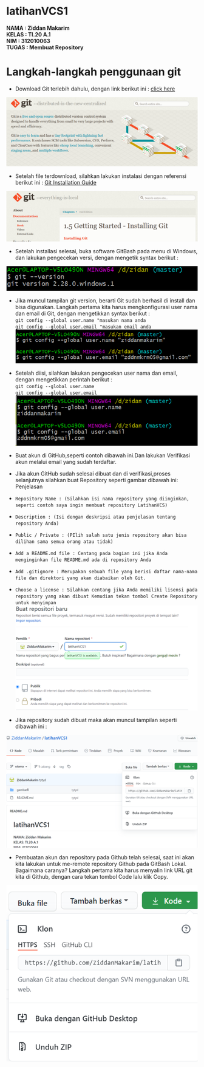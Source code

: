 # latihanVCS1

**NAMA : Ziddan Makarim** <br>
**KELAS : TI.20 A.1** <br>
**NIM : 312010063** <br>
**TUGAS : Membuat Repository** <br>

# Langkah-langkah penggunaan git
* Download Git terlebih dahulu, dengan link berikut ini : [click here](https://git-scm.com) <br>

![git-scm](gambarR/GitScm.png) <br>

* Setelah file terdownload, silahkan lakukan instalasi dengan referensi berikut ini : [Git Installation Guide](https://git-scm.com/book/en/v2/Getting-Started-Installing-Git)

![installing](gambarR/installing.png)

* Setelah installasi selesai, buka software GitBash pada menu di Windows, dan lakukan pengecekan versi, dengan mengetik syntax berikut :

![Version](gambarR/version.png)

* Jika muncul tampilan git version, berarti Git sudah berhasil di install dan bisa digunakan. Langkah pertama kita harus mengkonfigurasi user nama dan email di Git, dengan mengetikkan syntax berikut : <br>
`git config --global user.name "masukan nama anda` <br>
`git config --global user.email "masukan email anda`
![user](gambarR/user.png)

* Setelah diisi, silahkan lakukan pengecekan user nama dan email, dengan mengetikkan perintah berikut : <br>
`git config --global user.name` <br>
`git config --global user.email`
![name](gambarR/name.png)

* Buat akun di GitHub,seperti contoh dibawah ini.Dan lakukan Verifikasi akun melalui email yang sudah terdaftar.

* Jika akun GitHub sudah selesai dibuat dan di verifikasi,proses selanjutnya silahkan buat Repository seperti gambar dibawah ini: Penjelasan
* `Repository Name : (Silahkan isi nama repository yang diinginkan, seperti contoh saya ingin membuat repository LatihanVCS)`
* `Description : (Isi dengan deskripsi atau penjelasan tentang repository Anda)`
* `Public / Private : (PIlih salah satu jenis repository akan bisa dilihan sama semua orang atau tidak)`
* `Add a README.md file : Centang pada bagian ini jika Anda menginginkan file README.md ada di repository Anda`
* `Add .gitignore : Merupakan sebuah file yang berisi daftar nama-nama file dan direktori yang akan diabaikan oleh Git.`
* `Choose a license : Silahkan centang jika Anda memiliki lisensi pada repository yang akan dibuat Kemudian tekan tombol Create Repository untuk menyimpan`
![buat](gambarR/buat.png)
 
* Jika repository sudah dibuat maka akan muncul tampilan seperti dibawah ini :

![hasil](gambarR/hasil.png)

* Pembuatan akun dan repository pada Github telah selesai, saat ini akan kita lakukan untuk me-remote repository Github pada GitBash Lokal. Bagaimana caranya? Langkah pertama kita harus menyalin link URL git kita di Github, dengan cara tekan tombol Code lalu klik Copy.

![code](gambarR/code.png)



















